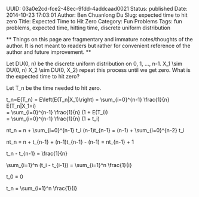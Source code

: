 UUID: 03a0e2cd-fce2-48ec-9fdd-4addcaad0021
Status: published
Date: 2014-10-23 17:03:01
Author: Ben Chuanlong Du
Slug: expected time to hit zero
Title: Expected Time to Hit Zero
Category: Fun Problems
Tags: fun problems, expected time, hitting time, discrete uniform distribution

**
Things on this page are
fragmentary and immature notes/thoughts of the author.
It is not meant to readers
but rather for convenient reference of the author and future improvement.
**

Let DU(0, n) be the discrete uniform distribution on 0, 1, ..., n-1.
X_1 \sim DU(0, n)
X_2 \sim DU(0, X_2)
repeat this process until we get zero.
What is the expected time to hit zero? 

Let T_n be the time needed to hit zero.

t_n=E(T_n) = E\left(E(T_n|X_1)\right) 
= \sum_{i=0}^{n-1} \\frac{1}{n} E(T_n|X_1=i)  
= \sum_{i=0}^{n-1} \\frac{1}{n} (1 + E(T_i))  
= \sum_{i=0}^{n-1} \\frac{1}{n} (1 + t_i)  

nt_n = n + \sum_{i=0}^{n-1} t_i
(n-1)t_{n-1} = (n-1) + \sum_{i=0}^{n-2} t_i

nt_n = n + t_{n-1} + (n-1)t_{n-1} - (n-1)
= nt_{n-1} + 1

t_n - t_{n-1} = \\frac{1}{n}

\sum_{i=1}^n (t_i - t_{i-1}) = \sum_{i=1}^n \\frac{1}{i}

t_0 = 0

t_n = \sum_{i=1}^n \\frac{1}{i}



